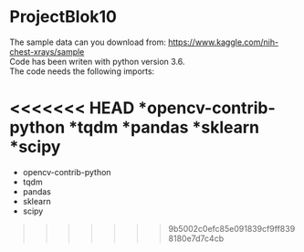 # ProjectBlok10

The sample data can you download from: https://www.kaggle.com/nih-chest-xrays/sample<br>
Code has been writen with python version 3.6.<br>
The code needs the following imports:<br>

<<<<<<< HEAD
*opencv-contrib-python
*tqdm
*pandas
*sklearn
*scipy
=======
- opencv-contrib-python
- tqdm
- pandas
- sklearn
- scipy
>>>>>>> 9b5002c0efc85e091839cf9ff8398180e7d7c4cb
